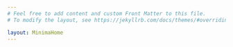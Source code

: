 ```yaml
---
# Feel free to add content and custom Front Matter to this file.
# To modify the layout, see https://jekyllrb.com/docs/themes/#overriding-theme-defaults

layout: MinimaHome
---
```

